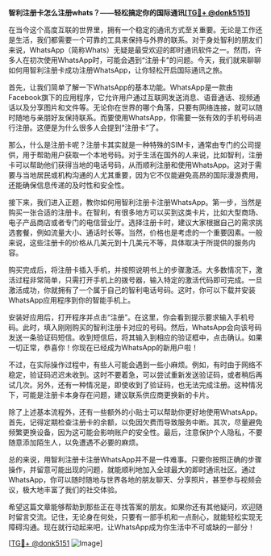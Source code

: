 **智利注册卡怎么注册whats？——轻松搞定你的国际通讯[[TG💪+ @donk5151](https://t.me/s/donk5151)]**

在当今这个高度互联的世界里，拥有一个稳定的通讯方式至关重要。无论是工作还是生活，我们都需要一个可靠的工具来保持与外界的联系。对于身处智利的朋友们来说，WhatsApp（简称Whats）无疑是最受欢迎的即时通讯软件之一。然而，许多人在初次使用WhatsApp时，可能会遇到“注册卡”的问题。今天，我们就来聊聊如何用智利注册卡成功注册WhatsApp，让你轻松开启国际通讯之旅。

首先，让我们简单了解一下WhatsApp的基本功能。WhatsApp是一款由Facebook旗下的应用程序，它允许用户通过互联网发送消息、语音通话、视频通话以及分享图片和文件等。无论你在世界的哪个角落，只要有网络连接，就可以随时随地与亲朋好友保持联系。而要使用WhatsApp，你需要一张有效的手机号码进行注册。这便是为什么很多人会提到“注册卡”了。

那么，什么是注册卡呢？注册卡其实就是一种特殊的SIM卡，通常由专门的公司提供，用于帮助用户获取一个本地号码。对于生活在国外的人来说，比如智利，注册卡可以帮助他们获得当地的电话号码，从而顺利注册和使用WhatsApp。这对于需要与当地居民或机构沟通的人尤其重要，因为它不仅能避免高昂的国际漫游费用，还能确保信息传递的及时性和安全性。

接下来，我们进入正题，教你如何用智利注册卡注册WhatsApp。第一步，当然是购买一张合适的注册卡。在智利，有很多地方可以买到这类卡片，比如大型商场、电子产品商店或者专门的电信营业厅。选择注册卡时，建议大家根据自己的需求挑选套餐，例如流量大小、通话时长等。当然，价格也是考虑的一个重要因素。一般来说，这些注册卡的价格从几美元到十几美元不等，具体取决于所提供的服务内容。

购买完成后，将注册卡插入手机，并按照说明书上的步骤激活。大多数情况下，激活过程非常简单，只需打开手机上的拨号器，输入特定的激活代码即可完成。一旦激活成功，你就拥有了一个属于自己的智利电话号码。这时，你可以下载并安装WhatsApp应用程序到你的智能手机上。

安装好应用后，打开程序并点击“注册”。在这里，你会看到提示要求输入手机号码。此时，填入刚刚购买的智利注册卡对应的号码。然后，WhatsApp会向该号码发送一条验证码短信。收到短信后，将其输入到相应的验证框中，点击确认。如果一切正常，恭喜你！你现在已经成为WhatsApp的新用户啦！

不过，在实际操作过程中，有些人可能会遇到一些小麻烦。例如，有时由于网络不稳定，验证码迟迟未收到。这时不要着急，可以尝试重新发送验证码，或者稍后再试几次。另外，还有一种情况是，即使收到了验证码，也无法完成注册。这种情况下，可能是注册卡本身存在问题，建议联系供应商更换新的卡片。

除了上述基本流程外，还有一些额外的小贴士可以帮助你更好地使用WhatsApp。首先，记得定期检查注册卡的余额，以免因欠费而导致服务中断。其次，尽量避免频繁更换设备，因为这可能会影响账户的安全性。最后，注意保护个人隐私，不要随意添加陌生人，以免遭遇不必要的麻烦。

总的来说，用智利注册卡注册WhatsApp并不是一件难事。只要你按照正确的步骤操作，并留意可能出现的问题，就能顺利地加入全球最大的即时通讯社区。通过WhatsApp，你可以随时随地与世界各地的朋友聊天、分享照片，甚至参与视频会议，极大地丰富了我们的社交体验。

希望这篇文章能够帮助到那些正在寻找答案的朋友。如果你还有其他疑问，欢迎随时留言交流。记住，无论身在何处，只要有一部手机和一点耐心，就能轻松实现无障碍沟通。现在就行动起来吧，让WhatsApp成为你生活中不可或缺的一部分！

[[TG💪+ @donk5151](https://t.me/s/donk5151) ![Image](https://i.postimg.cc/rwNCRYN7/Snipaste-2025-04-30-17-27-05.png)]